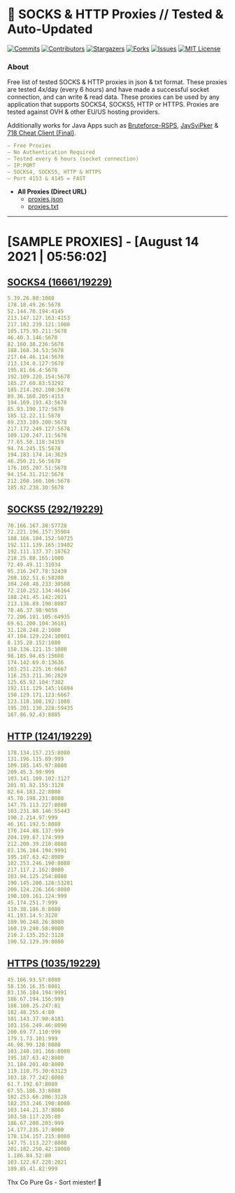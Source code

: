 <!-- MARKDOWN LINKS & IMAGES -->
<!-- https://www.markdownguide.org/basic-syntax/#reference-style-links -->
[contributors-shield]: https://img.shields.io/github/contributors/KaiBurton/free-proxies-autoupdated?style=for-the-badge
[contributors-url]: https://github.com/KaiBurton/free-proxies-autoupdated/graphs/contributors
[forks-shield]: https://img.shields.io/github/forks/KaiBurton/free-proxies-autoupdated?style=for-the-badge
[forks-url]: https://github.com/KaiBurton/free-proxies-autoupdated/network/members
[stars-shield]: https://img.shields.io/github/stars/KaiBurton/free-proxies-autoupdated?style=for-the-badge
[stars-url]: https://github.com/KaiBurton/free-proxies-autoupdated/stargazers
[issues-shield]: https://img.shields.io/github/issues/KaiBurton/free-proxies-autoupdated?style=for-the-badge
[issues-url]: https://github.com/KaiBurton/free-proxies-autoupdated/issues
[license-shield]: https://img.shields.io/github/license/KaiBurton/free-proxies-autoupdated?style=for-the-badge
[license-url]: https://github.com/KaiBurton/free-proxies-autoupdated/blob/main/LICENSE
[commit-shield]: https://img.shields.io/github/last-commit/KaiBurton/free-proxies-autoupdated?style=for-the-badge
[commit-url]: https://github.com/KaiBurton/free-proxies-autoupdated/commits/main

# 🎁 SOCKS & HTTP Proxies // Tested & Auto-Updated

[![Commits][commit-shield]][commit-url]
[![Contributors][contributors-shield]][contributors-url]
[![Stargazers][stars-shield]][stars-url]
[![Forks][forks-shield]][forks-url]
[![Issues][issues-shield]][issues-url]
[![MIT License][license-shield]][license-url]

### About
Free list of tested SOCKS & HTTP proxies in json & txt format. These proxies are tested 4x/day (every 6 hours) and have made a successful socket connection, and can write & read data. These proxies can be used by any application that supports SOCKS4, SOCKS5, HTTP or HTTPS. Proxies are tested against OVH & other EU/US hosting providers.

Additionally works for Java Apps such as [Bruteforce-RSPS](https://github.com/KaiBurton/Bruteforce-RSPS), [JaySyiPker](https://github.com/JayArrowz/JaySyiPker) & [718 Cheat Client (Final)](https://github.com/KaiBurton/718-Cheat-Client-Final). 

```yaml
— Free Proxies
— No Authentication Required
— Tested every 6 hours (socket connection)
— IP:PORT
— SOCKS4, SOCKS5, HTTP & HTTPS
— Port 4153 & 4145 = FAST
```

- **All Proxies (Direct URL)**
  - [proxies.json](https://raw.githubusercontent.com/KaiBurton/free-proxies-autoupdated/main/proxies.json)
  - [proxies.txt](https://raw.githubusercontent.com/KaiBurton/free-proxies-autoupdated/main/proxies.txt)

---

# [SAMPLE PROXIES] - [August 14 2021 | 05:56:02]

## [SOCKS4 (16661/19229)](https://raw.githubusercontent.com/KaiBurton/free-proxies-autoupdated/main/proxies-socks4.txt)
```yaml
5.39.26.80:1080
178.18.49.26:5678
52.144.70.194:4145
213.147.127.163:4153
217.182.239.121:1000
185.175.95.211:5678
46.40.3.146:5678
82.160.38.236:5678
188.168.34.53:5678
217.64.46.114:5678
213.134.0.127:5678
195.81.66.4:5678
192.109.220.154:5678
185.27.60.83:53292
185.214.202.108:5678
89.36.160.205:4153
194.169.193.43:5678
85.93.190.172:5678
185.12.22.11:5678
89.233.189.200:5678
217.172.249.127:5678
109.120.247.11:5678
77.65.50.118:34159
94.74.245.15:5678
194.183.174.14:3629
46.250.21.56:5678
176.105.207.51:5678
94.154.31.212:5678
212.200.160.106:5678
185.82.238.30:5678
```

## [SOCKS5 (292/19229)](https://raw.githubusercontent.com/KaiBurton/free-proxies-autoupdated/main/proxies-socks5.txt)
```yaml
70.166.167.38:57728
72.221.196.157:35904
188.166.104.152:50725
192.111.139.165:19402
192.111.137.37:18762
218.25.88.165:1080
72.49.49.11:31034
95.216.247.78:32439
208.102.51.6:58208
104.248.48.233:30588
72.210.252.134:46164
188.241.45.142:2021
213.136.89.190:8087
78.46.37.98:9050
72.206.181.105:64935
69.61.200.104:36181
31.128.248.2:1080
47.104.129.224:10801
8.135.28.152:1080
150.136.121.15:1080
98.185.94.65:15608
174.142.69.0:13636
103.251.225.16:6667
116.253.211.36:2829
125.65.92.104:7302
192.111.129.145:16894
150.129.171.123:6667
123.118.108.192:1080
195.201.130.228:59435
167.86.92.43:8085
```

## [HTTP (1241/19229)](https://raw.githubusercontent.com/KaiBurton/free-proxies-autoupdated/main/proxies-http.txt)
```yaml
178.134.157.215:8080
131.196.115.89:999
109.185.145.97:8080
209.45.3.99:999
103.141.109.102:3127
201.91.82.155:3128
82.64.183.22:8080
45.70.198.231:8080
147.75.113.227:8080
103.231.80.146:55443
190.2.214.97:999
46.161.192.5:8080
170.244.88.137:999
204.199.67.174:999
212.200.39.210:8080
83.136.184.194:9991
195.187.63.42:8080
182.253.246.190:8080
217.117.2.162:8080
103.94.125.254:8080
190.145.200.126:53281
200.124.226.166:8080
190.109.161.124:999
45.174.251.7:999
110.38.186.8:8080
41.193.14.5:3128
189.90.248.26:8080
160.19.240.58:8080
210.2.135.252:3128
190.52.129.39:8080
```

## [HTTPS (1035/19229)](https://raw.githubusercontent.com/KaiBurton/free-proxies-autoupdated/main/proxies-https.txt)
```yaml
45.166.93.57:8080
58.136.16.35:8081
83.136.184.194:9991
186.67.194.156:999
188.168.25.247:81
182.48.255.4:80
181.143.37.90:8181
103.156.249.46:8090
200.69.77.110:999
179.1.73.101:999
46.98.99.128:8080
103.240.101.166:8080
195.187.63.42:8080
31.184.201.40:8080
119.110.75.30:63123
103.18.77.242:8080
61.7.192.67:8080
67.55.186.33:8080
182.253.66.206:3128
182.253.246.190:8080
103.144.21.37:8080
103.58.117.235:80
186.67.200.203:999
14.177.235.17:8080
178.134.157.215:8080
147.75.113.227:8080
201.182.250.42:18080
1.186.84.52:80
103.122.67.228:2021
189.85.41.82:999
```



Thx Co Pure Gs - Sort miester! 💟